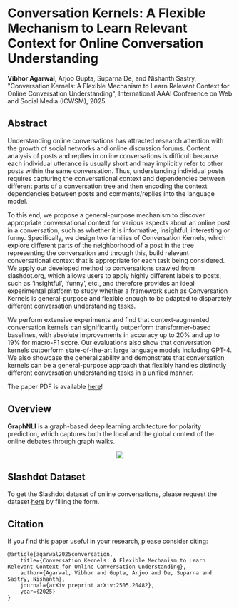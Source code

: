 # Conversation Kernels: A Flexible Mechanism to Learn Relevant Context for Online Conversation Understanding

**Vibhor Agarwal**, Arjoo Gupta, Suparna De, and Nishanth Sastry, "Conversation Kernels: A Flexible Mechanism to Learn Relevant Context for Online Conversation Understanding", International AAAI Conference on Web and Social Media (ICWSM), 2025.

## Abstract
Understanding online conversations has attracted research attention with the growth of social networks and online discussion forums. Content analysis of posts and replies in online conversations is difficult because each individual utterance is usually short and may implicitly refer to other posts within the same conversation. Thus, understanding individual posts requires capturing the conversational context and dependencies between different parts of a conversation tree and then encoding the context dependencies between posts and comments/replies into the language model.

To this end, we propose a general-purpose mechanism to discover appropriate conversational context for various aspects about an online post in a conversation, such as whether it is informative, insightful, interesting or funny. Specifically, we design two families of Conversation Kernels, which explore different parts of the neighborhood of a post in the tree representing the conversation and through this, build relevant conversational context that is appropriate for each task being considered. We apply our developed method to conversations crawled from slashdot.org, which allows users to apply highly different labels to posts, such as ‘insightful’, ‘funny’, etc., and therefore provides an ideal experimental platform to study whether a framework such as Conversation Kernels is general-purpose and flexible enough to be adapted to disparately different conversation understanding tasks.

We perform extensive experiments and find that context-augmented conversation kernels can significantly outperform transformer-based baselines, with absolute improvements in accuracy up to 20% and up to 19% for macro-F1 score. Our evaluations also show that conversation kernels outperform state-of-the-art large language models including GPT-4. We also showcase the generalizability and demonstrate that conversation kernels can be a general-purpose approach that flexibly handles distinctly different conversation understanding tasks in a unified manner.

The paper PDF is available [here](https://arxiv.org/abs/2505.20482)!

## Overview
**GraphNLI** is a graph-based deep learning architecture for polarity prediction, which captures both the local and the global context of the online debates through graph walks.

<div align="center">
  <img src="https://github.com/vibhor98/Conversation-Kernels/tree/main/figures/Conversation_Kernels.pdf">
</div>

## Slashdot Dataset
To get the Slashdot dataset of online conversations, please request the dataset [here](https://netsys.surrey.ac.uk/datasets/slashdot/) by filling the form.

## Citation
If you find this paper useful in your research, please consider citing:
```
@article{agarwal2025conversation,
    title={Conversation Kernels: A Flexible Mechanism to Learn Relevant Context for Online Conversation Understanding},
    author={Agarwal, Vibhor and Gupta, Arjoo and De, Suparna and Sastry, Nishanth},
    journal={arXiv preprint arXiv:2505.20482},
    year={2025}
}
```
